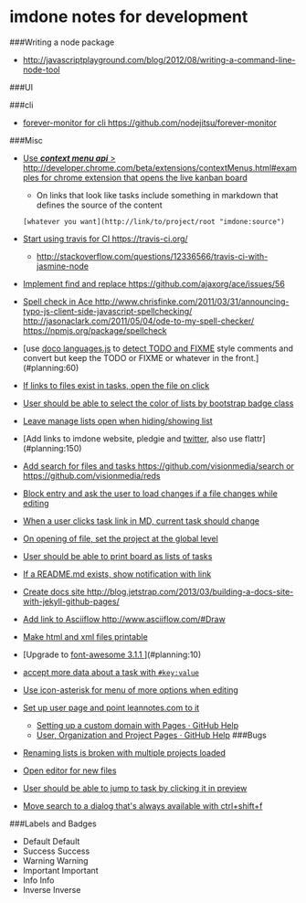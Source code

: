 imdone notes for development
==========

###Writing a node package
- <http://javascriptplayground.com/blog/2012/08/writing-a-command-line-node-tool>

###UI

###cli
- [forever-monitor for cli <https://github.com/nodejitsu/forever-monitor>](#todo:100)

###Misc
- [Use ***context menu api*** > <http://developer.chrome.com/beta/extensions/contextMenus.html#examples> for chrome extension that opens the live kanban board](#todo:110)
	- On links that look like tasks include something in markdown that defines the source of the content

	`[whatever you want](http://link/to/project/root "imdone:source")`

- [Start using travis for CI <https://travis-ci.org/>](#todo:20)
    - <http://stackoverflow.com/questions/12336566/travis-ci-with-jasmine-node>
- [Implement find and replace <https://github.com/ajaxorg/ace/issues/56>](#todo:60)
- [Spell check in Ace <http://www.chrisfinke.com/2011/03/31/announcing-typo-js-client-side-javascript-spellchecking/> <http://jasonaclark.com/2011/05/04/ode-to-my-spell-checker/> <https://npmjs.org/package/spellcheck>](#planning:70)
- [use [doco languages.js](https://github.com/jashkenas/docco/blob/master/resources/languages.json) to [detect TODO and FIXME](lib/imdone.js) style comments and convert but keep the TODO or FIXME or whatever in the front.](#planning:60)
- [If links to files exist in tasks, open the file on click](#done:80)
- [User should be able to select the color of lists by bootstrap badge class](#planning:80)
- [Leave manage lists open when hiding/showing list](#archive:150)
- [Add links to imdone website, pledgie and [twitter](https://twitter.com/about/resources/buttons#tweet), also use flattr](#planning:150)
- [Add search for files and tasks <https://github.com/visionmedia/search> or <https://github.com/visionmedia/reds>](#done:10)
- [Block entry and ask the user to load changes if a file changes while editing](#planning:110)
- [When a user clicks task link in MD, current task should change](#planning:140)
- [On opening of file, set the project at the global level](#archive:0)
- [User should be able to print board as lists of tasks](#done:40)
- [If a README.md exists, show notification with link](#archive:20)
- [Create docs site <http://blog.jetstrap.com/2013/03/building-a-docs-site-with-jekyll-github-pages/>](#planning:100)
- [Add link to Asciiflow <http://www.asciiflow.com/#Draw>](#doing:80)
- [Make html and xml files printable](#done:50)
- [Upgrade to [font-awesome 3.1.1 ](http://fortawesome.github.io/Font-Awesome/icons/)](#planning:10)
- [accept more data about a task with `#key:value`](#planning:20)
- [Use icon-asterisk for menu of more options when editing](#planning:30)
- [Set up user page and point leannotes.com to it](#doing:70)
    - [Setting up a custom domain with Pages · GitHub Help](https://help.github.com/articles/setting-up-a-custom-domain-with-pages)
    - [User, Organization and Project Pages · GitHub Help](https://help.github.com/articles/user-organization-and-project-pages)
###Bugs
- [Renaming lists is broken with multiple projects loaded](#archive:100)
- [Open editor for new files](#planning:0)
- [User should be able to jump to task by clicking it in preview](#doing:10)
- [Move search to a dialog that's always available with ctrl+shift+f](#doing:0)

###Labels and Badges
- Default <span class="label">Default</span>
- Success <span class="label label-success">Success</span>
- Warning <span class="label label-warning">Warning</span>
- Important	<span class="label label-important">Important</span>
- Info <span class="label label-info">Info</span>
- Inverse <span class="label label-inverse">Inverse</span>









